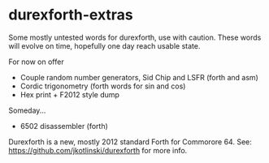 # durexforth-extras
Some mostly untested words for durexforth, use with caution. 
These words will evolve on time, hopefully one day reach usable state.

For now on offer  
- Couple random number generators, Sid Chip and LSFR (forth and asm)
- Cordic trigonometry (forth words for sin and cos)
- Hex print + F2012 style dump 

Someday... 
- 6502 disassembler (forth)

Durexforth is a new, mostly 2012 standard Forth for Commorore 64. 
See: https://github.com/jkotlinski/durexforth for more info.
